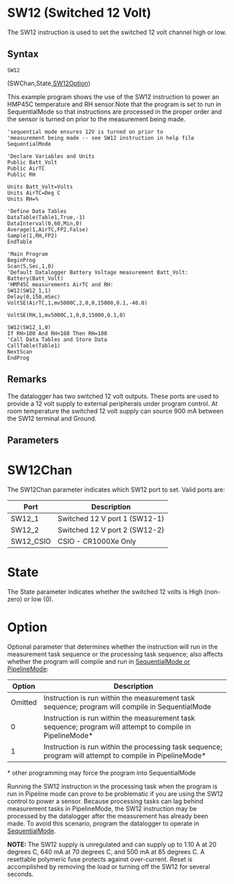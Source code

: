 # SW12 (Switched 12 Volt)

The SW12 instruction is used to set the switched 12 volt channel high or low.

## Syntax

```
SW12
```

(SWChan,State,[SW12Option](../parameters/option_portset.md))

This example program shows the use of the SW12 instruction to power an HMP45C temperature and RH sensor.Note that the program is set to run in SequentialMode so that instructions are processed in the proper order and the sensor is turned on prior to the measurement being made.

```
'sequential mode ensures 12V is turned on prior to
'measurement being made -- see SW12 instruction in help file
SequentialMode

'Declare Variables and Units
Public Batt_Volt
Public AirTC
Public RH

Units Batt_Volt=Volts
Units AirTC=Deg C
Units RH=%

'Define Data Tables
DataTable(Table1,True,-1)
DataInterval(0,60,Min,0)
Average(1,AirTC,FP2,False)
Sample(1,RH,FP2)
EndTable

'Main Program
BeginProg
Scan(5,Sec,1,0)
'Default Datalogger Battery Voltage measurement Batt_Volt:
Battery(Batt_Volt)
'HMP45C measurements AirTC and RH:
SW12(SW12_1,1)
Delay(0,150,mSec)
VoltSE(AirTC,1,mv5000C,2,0,0,15000,0.1,-40.0)

VoltSE(RH,1,mv5000C,1,0,0,15000,0.1,0)

SW12(SW12_1,0)
If RH>100 And RH<108 Then RH=100
'Call Data Tables and Store Data
CallTable(Table1)
NextScan
EndProg
```

## Remarks

The datalogger has two switched 12 volt outputs. These ports are used to provide a 12 volt supply to external peripherals under program control. At room temperature the switched 12 volt supply can source 900 mA between the SW12 terminal and Ground.

## Parameters

# SW12Chan

The SW12Chan parameter indicates which SW12 port to set. Valid ports are:

| Port      | Description                   |
| --------- | ----------------------------- |
| SW12_1    | Switched 12 V port 1 (SW12-1) |
| SW12_2    | Switched 12 V port 2 (SW12-2) |
| SW12_CSIO | CSIO - CR1000Xe Only          |

# State

The State parameter indicates whether the switched 12 volts is High (non-zero) or low (0).

# Option

Optional parameter that determines whether the instruction will run in the measurement task sequence or the processing task sequence; also affects whether the program will compile and run in [SequentialMode or PipelineMode](sequentialmodepipeli2.md):

| Option  | Description                                                                                                |
| ------- | ---------------------------------------------------------------------------------------------------------- |
| Omitted | Instruction is run within the measurement task sequence; program will compile in SequentialMode            |
| 0       | Instruction is run within the measurement task sequence; program will attempt to compile in PipelineMode\* |
| 1       | Instruction is run within the processing task sequence; program will attempt to compile in PipelineMode\*  |

\* other programming may force the program into SequentialMode

Running the SW12 instruction in the processing task when the program is run in Pipeline mode can prove to be problematic if you are using the SW12 control to power a sensor. Because processing tasks can lag behind measurement tasks in PipelineMode, the SW12 instruction may be processed by the datalogger after the measurement has already been made. To avoid this scenario, program the datalogger to operate in [SequentialMode](sequentialmodepipeli2.md).

**NOTE:** The SW12 supply is unregulated and can supply up to 1.10 A at 20 degrees C, 640 mA at 70 degrees C, and 500 mA at 85 degrees C. A resettable polymeric fuse protects against over-current. Reset is accomplished by removing the load or turning off the SW12 for several seconds.
